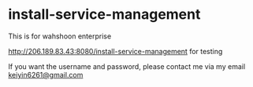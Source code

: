 # install-service-management

This is for wahshoon enterprise

http://206.189.83.43:8080/install-service-management for testing

If you want the username and password, please contact me via my email keiyin6261@gmail.com
